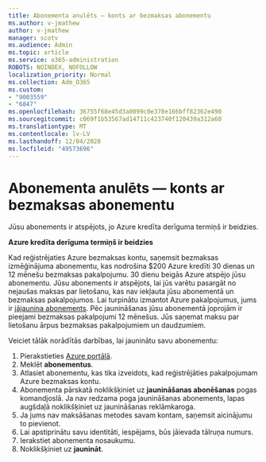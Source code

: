 ```yaml
---
title: Abonementa anulēts — konts ar bezmaksas abonementu
ms.author: v-jmathew
author: v-jmathew
manager: scotv
ms.audience: Admin
ms.topic: article
ms.service: o365-administration
ROBOTS: NOINDEX, NOFOLLOW
localization_priority: Normal
ms.collection: Adm_O365
ms.custom:
- "9003559"
- "6847"
ms.openlocfilehash: 36755f68e45d3a0099c0e378e166bff82362e490
ms.sourcegitcommit: c069f1b53567ad14711c423740f120439a312a60
ms.translationtype: MT
ms.contentlocale: lv-LV
ms.lasthandoff: 12/04/2020
ms.locfileid: "49573696"
---
```

# <a name="subscription-cancelled---legacy---free-account"></a>Abonementa anulēts — konts ar bezmaksas abonementu

Jūsu abonements ir atspējots, jo Azure kredīta derīguma termiņš ir beidzies.

**Azure kredīta derīguma termiņš ir beidzies**

Kad reģistrējaties Azure bezmaksas kontu, saņemsit bezmaksas izmēģinājuma abonementu, kas nodrošina $200 Azure kredīti 30 dienas un 12 mēnešu bezmaksas pakalpojumu. 30 dienu beigās Azure atspējo jūsu abonementu. Jūsu abonements ir atspējots, lai jūs varētu pasargāt no nejaušas maksas par lietošanu, kas nav iekļauta jūsu abonementā un bezmaksas pakalpojumos. Lai turpinātu izmantot Azure pakalpojumus, jums ir [jājaunina abonements](https://docs.microsoft.com/azure/cost-management-billing/manage/upgrade-azure-subscription). Pēc jaunināšanas jūsu abonementā joprojām ir pieejami bezmaksas pakalpojumi 12 mēnešus. Jūs saņemat maksu par lietošanu ārpus bezmaksas pakalpojumiem un daudzumiem.

Veiciet tālāk norādītās darbības, lai jauninātu savu abonementu:

1. Pierakstieties [Azure portālā](https://portal.azure.com/).
2. Meklēt **abonementus**.
3. Atlasiet abonementu, kas tika izveidots, kad reģistrējāties pakalpojumam Azure bezmaksas kontu.
4. Abonementa pārskatā noklikšķiniet uz **jaunināšanas abonēšanas** pogas komandjoslā. Ja nav redzama poga jaunināšanas abonements, lapas augšdaļā noklikšķiniet uz jaunināšanas reklāmkaroga.
5. Ja jums nav maksāšanas metodes savam kontam, saņemsit aicinājumu to pievienot.
6. Lai apstiprinātu savu identitāti, iespējams, būs jāievada tālruņa numurs.
7. Ierakstiet abonementa nosaukumu.
8. Noklikšķiniet uz  **jaunināt**.
